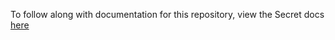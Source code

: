 To follow along with documentation for this repository, view the Secret docs [here](https://docs.scrt.network/secret-network-documentation/development/development-concepts/ibc/secret-ibc-setup)